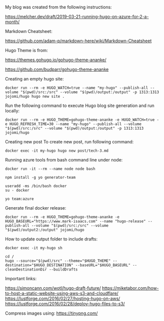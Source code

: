 My blog was created from the following instructions:

<https://melcher.dev/draft/2019-03-21-running-hugo-on-azure-for-2-a-month/>

Markdown Cheatsheet:

<https://github.com/adam-p/markdown-here/wiki/Markdown-Cheatsheet>

Hugo Theme is from:

<https://themes.gohugo.io/gohugo-theme-ananke/>

<https://github.com/budparr/gohugo-theme-ananke>


Creating an empty hugo site:
```docker
docker run --rm -e HUGO_WATCH=true --name "my-hugo" --publish-all --volume "$(pwd)/src:/src" --volume "$(pwd)/output:/output" -p 1313:1313 jojomi/hugo hugo new site .
```

Run the following command to execute Hugo blog site generation and run locally:

```docker
docker run --rm -e HUGO_THEME=gohugo-theme-ananke -e HUGO_WATCH=true -e HUGO_REFRESH_TIME=30 --name "my-hugo" --publish-all --volume "$(pwd)/src:/src" --volume "$(pwd)/output:/output" -p 1313:1313 jojomi/hugo
```

Creating new post
To create new post, run following command:
```docker
docker exec -it my-hugo hugo new post/tech-3.md
```

Running azure tools from bash command line under node:
```docker
docker run -it --rm --name node node bash

npm install -g yo generator-team

useradd -ms /bin/bash docker
su - docker

yo team:azure
```

Generate final docker release:
```docker
docker run --rm -e HUGO_THEME=gohugo-theme-ananke -e HUGO_BASEURL="https://www.mark-isaacs.com" --name "hugo-release" --publish-all --volume "$(pwd)/src:/src" --volume "$(pwd)/output2:/output" jojomi/hugo
```

How to update output folder to include drafts:

```docker
docker exec -it my-hugo sh

cd /
hugo --source="$(pwd)/src" --theme="$HUGO_THEME" --destination="$HUGO_DESTINATION" --baseURL="$HUGO_BASEURL" --cleanDestinationDir --buildDrafts
```


Important links:

https://simoncann.com/wotl/hugo-draft-future/
https://miketabor.com/how-to-host-a-static-website-using-aws-s3-and-cloudflare/
https://lustforge.com/2016/02/27/hosting-hugo-on-aws/
https://lustforge.com/2016/02/28/deploy-hugo-files-to-s3/


Compress images using: https://tinypng.com/

